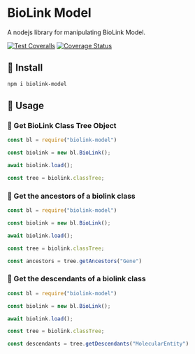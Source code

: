 # BioLink Model

A nodejs library for manipulating BioLink Model.

[![Test Coveralls](https://github.com/kevinxin90/biolink-model.js/actions/workflows/coverage.yml/badge.svg)](https://github.com/kevinxin90/biolink-model.js/actions/workflows/coverage.yml)
[![Coverage Status](https://coveralls.io/repos/github/kevinxin90/biolink-model.js/badge.svg?branch=main)](https://coveralls.io/github/kevinxin90/biolink-model.js?branch=main)

## 💾 Install

```bash
npm i biolink-model
```

## 📐 Usage

### 🔎 Get BioLink Class Tree Object

```javascript
const bl = require("biolink-model")

const biolink = new bl.BioLink();

await biolink.load();

const tree = biolink.classTree;
```

### 🔎 Get the ancestors of a biolink class

```javascript
const bl = require("biolink-model")

const biolink = new bl.BioLink();

await biolink.load();

const tree = biolink.classTree;

const ancestors = tree.getAncestors("Gene")
```

### 🔎 Get the descendants of a biolink class

```javascript
const bl = require("biolink-model")

const biolink = new bl.BioLink();

await biolink.load();

const tree = biolink.classTree;

const descendants = tree.getDescendants("MolecularEntity")
```
